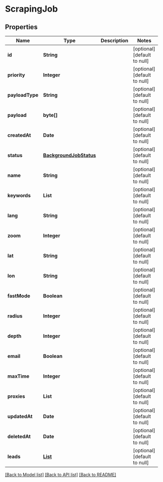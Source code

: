 # ScrapingJob
## Properties

| Name | Type | Description | Notes |
|------------ | ------------- | ------------- | -------------|
| **id** | **String** |  | [optional] [default to null] |
| **priority** | **Integer** |  | [optional] [default to null] |
| **payloadType** | **String** |  | [optional] [default to null] |
| **payload** | **byte[]** |  | [optional] [default to null] |
| **createdAt** | **Date** |  | [optional] [default to null] |
| **status** | [**BackgroundJobStatus**](BackgroundJobStatus.md) |  | [optional] [default to null] |
| **name** | **String** |  | [optional] [default to null] |
| **keywords** | **List** |  | [optional] [default to null] |
| **lang** | **String** |  | [optional] [default to null] |
| **zoom** | **Integer** |  | [optional] [default to null] |
| **lat** | **String** |  | [optional] [default to null] |
| **lon** | **String** |  | [optional] [default to null] |
| **fastMode** | **Boolean** |  | [optional] [default to null] |
| **radius** | **Integer** |  | [optional] [default to null] |
| **depth** | **Integer** |  | [optional] [default to null] |
| **email** | **Boolean** |  | [optional] [default to null] |
| **maxTime** | **Integer** |  | [optional] [default to null] |
| **proxies** | **List** |  | [optional] [default to null] |
| **updatedAt** | **Date** |  | [optional] [default to null] |
| **deletedAt** | **Date** |  | [optional] [default to null] |
| **leads** | [**List**](Lead.md) |  | [optional] [default to null] |

[[Back to Model list]](../README.md#documentation-for-models) [[Back to API list]](../README.md#documentation-for-api-endpoints) [[Back to README]](../README.md)


